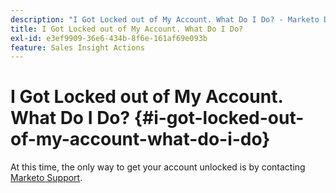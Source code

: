```yaml
---
description: "I Got Locked out of My Account. What Do I Do? - Marketo Docs - Product Documentation"
title: I Got Locked out of My Account. What Do I Do?
exl-id: e3ef9909-36e6-434b-8f6e-161af69e093b
feature: Sales Insight Actions
---
```

# I Got Locked out of My Account. What Do I Do? {#i-got-locked-out-of-my-account-what-do-i-do}

At this time, the only way to get your account unlocked is by contacting [Marketo Support](https://nation.marketo.com/t5/Support/ct-p/Support#).
